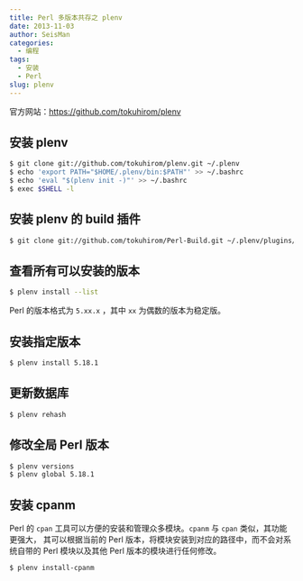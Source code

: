 ```yaml
---
title: Perl 多版本共存之 plenv
date: 2013-11-03
author: SeisMan
categories:
  - 编程
tags:
  - 安装
  - Perl
slug: plenv
---
```


官方网站：<https://github.com/tokuhirom/plenv>

<!--more-->

## 安装 plenv

``` bash
$ git clone git://github.com/tokuhirom/plenv.git ~/.plenv
$ echo 'export PATH="$HOME/.plenv/bin:$PATH"' >> ~/.bashrc
$ echo 'eval "$(plenv init -)"' >> ~/.bashrc
$ exec $SHELL -l
```

## 安装 plenv 的 build 插件

``` bash
$ git clone git://github.com/tokuhirom/Perl-Build.git ~/.plenv/plugins/perl-build/
```

## 查看所有可以安装的版本

``` bash
$ plenv install --list
```

Perl 的版本格式为 `5.xx.x` ，其中 `xx` 为偶数的版本为稳定版。

## 安装指定版本

``` bash
$ plenv install 5.18.1
```

## 更新数据库

``` bash
$ plenv rehash
```

## 修改全局 Perl 版本

``` bash
$ plenv versions
$ plenv global 5.18.1
```

## 安装 cpanm

Perl 的 `cpan` 工具可以方便的安装和管理众多模块。`cpanm` 与 `cpan` 类似，其功能更强大，
其可以根据当前的 Perl 版本，将模块安装到对应的路径中，而不会对系统自带的 Perl
模块以及其他 Perl 版本的模块进行任何修改。

``` bash
$ plenv install-cpanm
```
